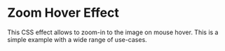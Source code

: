 # Zoom Hover Effect
This CSS effect allows to zoom-in to the image on mouse hover. This is a simple example with a wide range of use-cases.
